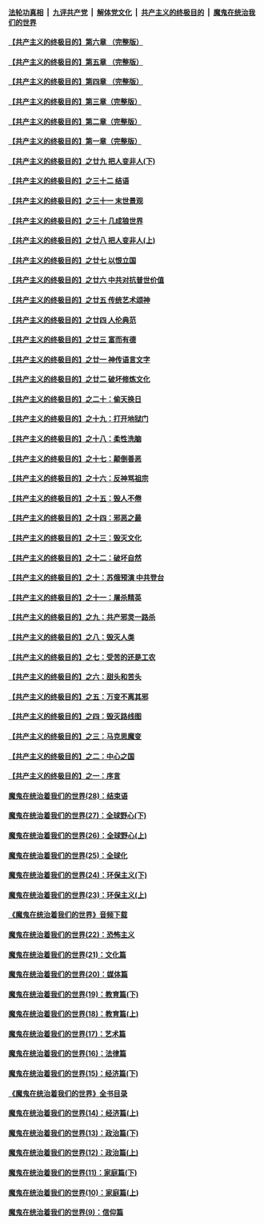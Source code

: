 ####  [法轮功真相](../../../../basic/blob/master/README.md?t=04052231) &nbsp;|&nbsp; [九评共产党](../../../../9ping.md/blob/master/README.md?t=04052231) &nbsp;|&nbsp; [解体党文化](../../../../jtdwh.md/blob/master/README.md?t=04052231)  &nbsp;|&nbsp; [共产主义的终极目的](../../../../gczydzjmd.md/blob/master/README.md?t=04052231) &nbsp;|&nbsp; [魔鬼在统治我们的世界](../../../../mgztzwmdsj.md/blob/master/README.md?t=04052231) 

#### [【共产主义的终极目的】第六章 （完整版）](../pages/nsc422/n11428913.md?t=04052231) 

#### [【共产主义的终极目的】第五章 （完整版）](../pages/nsc422/n11428912.md?t=04052231) 

#### [【共产主义的终极目的】第四章 （完整版）](../pages/nsc422/n11428907.md?t=04052231) 

#### [【共产主义的终极目的】第三章（完整版）](../pages/nsc422/n11428848.md?t=04052231) 

#### [【共产主义的终极目的】第二章（完整版）](../pages/nsc422/n11428831.md?t=04052231) 

#### [【共产主义的终极目的】第一章（完整版）](../pages/nsc422/n11417651.md?t=04052231) 

#### [【共产主义的终极目的】之廿九 把人变非人(下)](../pages/nsc422/n11344140.md?t=04052231) 

#### [【共产主义的终极目的】之三十二 结语](../pages/nsc422/n11360535.md?t=04052231) 

#### [【共产主义的终极目的】之三十一 末世景观](../pages/nsc422/n11351129.md?t=04052231) 

#### [【共产主义的终极目的】之三十 几成狼世界](../pages/nsc422/n11348280.md?t=04052231) 

#### [【共产主义的终极目的】之廿八 把人变非人(上)](../pages/nsc422/n11340492.md?t=04052231) 

#### [【共产主义的终极目的】之廿七 以恨立国](../pages/nsc422/n11336944.md?t=04052231) 

#### [【共产主义的终极目的】之廿六 中共对抗普世价值](../pages/nsc422/n11324785.md?t=04052231) 

#### [【共产主义的终极目的】之廿五 传统艺术颂神](../pages/nsc422/n11296396.md?t=04052231) 

#### [【共产主义的终极目的】之廿四 人伦典范](../pages/nsc422/n11296397.md?t=04052231) 

#### [【共产主义的终极目的】之廿三 富而有德](../pages/nsc422/n11283598.md?t=04052231) 

#### [【共产主义的终极目的】之廿一 神传语言文字](../pages/nsc422/n11263265.md?t=04052231) 

#### [【共产主义的终极目的】之廿二 破坏修炼文化](../pages/nsc422/n11245728.md?t=04052231) 

#### [【共产主义的终极目的】之二十：偷天换日](../pages/nsc422/n11238846.md?t=04052231) 

#### [【共产主义的终极目的】之十九：打开地狱门](../pages/nsc422/n11206376.md?t=04052231) 

#### [【共产主义的终极目的】之十八：柔性洗脑](../pages/nsc422/n11199994.md?t=04052231) 

#### [【共产主义的终极目的】之十七：颠倒善恶](../pages/nsc422/n11179782.md?t=04052231) 

#### [【共产主义的终极目的】之十六：反神骂祖宗](../pages/nsc422/n11166798.md?t=04052231) 

#### [【共产主义的终极目的】之十五：毁人不倦](../pages/nsc422/n11166792.md?t=04052231) 

#### [【共产主义的终极目的】之十四：邪恶之最](../pages/nsc422/n11150249.md?t=04052231) 

#### [【共产主义的终极目的】之十三：毁灭文化](../pages/nsc422/n11135227.md?t=04052231) 

#### [【共产主义的终极目的】之十二：破坏自然](../pages/nsc422/n11135214.md?t=04052231) 

#### [【共产主义的终极目的】之十：苏俄预演 中共登台](../pages/nsc422/n11118424.md?t=04052231) 

#### [【共产主义的终极目的】之十一：屠杀精英](../pages/nsc422/n11118442.md?t=04052231) 

#### [【共产主义的终极目的】之九：共产邪灵一路杀](../pages/nsc422/n11114139.md?t=04052231) 

#### [【共产主义的终极目的】之八：毁灭人类](../pages/nsc422/n11108503.md?t=04052231) 

#### [【共产主义的终极目的】之七：受苦的还是工农](../pages/nsc422/n11101809.md?t=04052231) 

#### [【共产主义的终极目的】之六：甜头和苦头](../pages/nsc422/n11096971.md?t=04052231) 

#### [【共产主义的终极目的】之五：万变不离其邪](../pages/nsc422/n11091285.md?t=04052231) 

#### [【共产主义的终极目的】之四：毁灭路线图](../pages/nsc422/n11086284.md?t=04052231) 

#### [【共产主义的终极目的】之三：马克思魔变](../pages/nsc422/n11061941.md?t=04052231) 

#### [【共产主义的终极目的】之二：中心之国](../pages/nsc422/n11047728.md?t=04052231) 

#### [【共产主义的终极目的】之一：序言](../pages/nsc422/n11086077.md?t=04052231) 

#### [魔鬼在统治着我们的世界(28)：结束语](../pages/nsc422/n10936246.md?t=04052231) 

#### [魔鬼在统治着我们的世界(27)：全球野心(下)](../pages/nsc422/n10928319.md?t=04052231) 

#### [魔鬼在统治着我们的世界(26)：全球野心(上)](../pages/nsc422/n10900318.md?t=04052231) 

#### [魔鬼在统治着我们的世界(25)：全球化](../pages/nsc422/n10788205.md?t=04052231) 

#### [魔鬼在统治着我们的世界(24)：环保主义(下)](../pages/nsc422/n10695307.md?t=04052231) 

#### [魔鬼在统治着我们的世界(23)：环保主义(上)](../pages/nsc422/n10688613.md?t=04052231) 

#### [《魔鬼在统治着我们的世界》音频下载](../pages/nsc422/n10635553.md?t=04052231) 

#### [魔鬼在统治着我们的世界(22)：恐怖主义](../pages/nsc422/n10614727.md?t=04052231) 

#### [魔鬼在统治着我们的世界(21)：文化篇](../pages/nsc422/n10597706.md?t=04052231) 

#### [魔鬼在统治着我们的世界(20)：媒体篇](../pages/nsc422/n10586579.md?t=04052231) 

#### [魔鬼在统治着我们的世界(19)：教育篇(下)](../pages/nsc422/n10564808.md?t=04052231) 

#### [魔鬼在统治着我们的世界(18)：教育篇(上)](../pages/nsc422/n10526970.md?t=04052231) 

#### [魔鬼在统治着我们的世界(17)：艺术篇](../pages/nsc422/n10499093.md?t=04052231) 

#### [魔鬼在统治着我们的世界(16)：法律篇](../pages/nsc422/n10485969.md?t=04052231) 

#### [魔鬼在统治着我们的世界(15)：经济篇(下)](../pages/nsc422/n10469975.md?t=04052231) 

#### [《魔鬼在统治着我们的世界》全书目录](../pages/nsc422/n10464261.md?t=04052231) 

#### [魔鬼在统治着我们的世界(14)：经济篇(上)](../pages/nsc422/n10457370.md?t=04052231) 

#### [魔鬼在统治着我们的世界(13)：政治篇(下)](../pages/nsc422/n10448270.md?t=04052231) 

#### [魔鬼在统治着我们的世界(12)：政治篇(上)](../pages/nsc422/n10444576.md?t=04052231) 

#### [魔鬼在统治着我们的世界(11)：家庭篇(下)](../pages/nsc422/n10440961.md?t=04052231) 

#### [魔鬼在统治着我们的世界(10)：家庭篇(上)](../pages/nsc422/n10435448.md?t=04052231) 

#### [魔鬼在统治着我们的世界(9)：信仰篇](../pages/nsc422/n10432159.md?t=04052231) 

